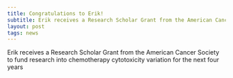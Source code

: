 ```yaml
---
title: Congratulations to Erik!
subtitle: Erik receives a Research Scholar Grant from the American Cancer Society
layout: post
tags: news
---
```


Erik receives a Research Scholar Grant from the American Cancer Society to fund research into chemotherapy cytotoxicity variation for the next four years
